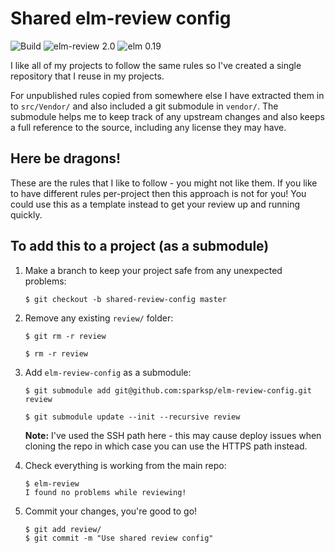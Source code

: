 # Shared elm-review config

![Build](https://github.com/sparksp/elm-review-config/workflows/Build/badge.svg)
![elm-review 2.0](https://img.shields.io/badge/elm--review-2.0-%231293D8)
![elm 0.19](https://img.shields.io/badge/elm-0.19-%231293D8)

I like all of my projects to follow the same rules so I've created a single repository that I reuse in my projects.

For unpublished rules copied from somewhere else I have extracted them in to `src/Vendor/` and also included a git submodule in `vendor/`.  The submodule helps me to keep track of any upstream changes and also keeps a full reference to the source, including any license they may have.

## Here be dragons!

These are the rules that I like to follow - you might not like them. If you like to have different rules per-project then this approach is not for you! You could use this as a template instead to get your review up and running quickly.

## To add this to a project (as a submodule)

1. Make a branch to keep your project safe from any unexpected problems:
    ```
    $ git checkout -b shared-review-config master
    ```

2. Remove any existing `review/` folder:
    ```
    $ git rm -r review

    $ rm -r review
    ```

3. Add `elm-review-config` as a submodule:
    ```
    $ git submodule add git@github.com:sparksp/elm-review-config.git review

    $ git submodule update --init --recursive review
    ```
    **Note:** I've used the SSH path here - this may cause deploy issues when cloning the repo in which case you can use the HTTPS path instead.

4. Check everything is working from the main repo:
    ```
    $ elm-review
    I found no problems while reviewing!
    ```

5. Commit your changes, you're good to go!
    ```
    $ git add review/
    $ git commit -m "Use shared review config"
    ```
